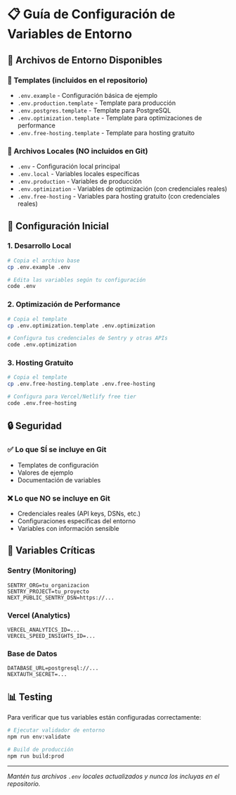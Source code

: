 # 📋 Guía de Configuración de Variables de Entorno

## 🔧 Archivos de Entorno Disponibles

### 📝 Templates (incluidos en el repositorio)
- `.env.example` - Configuración básica de ejemplo
- `.env.production.template` - Template para producción
- `.env.postgres.template` - Template para PostgreSQL
- `.env.optimization.template` - Template para optimizaciones de performance
- `.env.free-hosting.template` - Template para hosting gratuito

### 🚫 Archivos Locales (NO incluidos en Git)
- `.env` - Configuración local principal
- `.env.local` - Variables locales específicas
- `.env.production` - Variables de producción
- `.env.optimization` - Variables de optimización (con credenciales reales)
- `.env.free-hosting` - Variables para hosting gratuito (con credenciales reales)

## 🚀 Configuración Inicial

### 1. Desarrollo Local
```bash
# Copia el archivo base
cp .env.example .env

# Edita las variables según tu configuración
code .env
```

### 2. Optimización de Performance
```bash
# Copia el template
cp .env.optimization.template .env.optimization

# Configura tus credenciales de Sentry y otras APIs
code .env.optimization
```

### 3. Hosting Gratuito
```bash
# Copia el template
cp .env.free-hosting.template .env.free-hosting

# Configura para Vercel/Netlify free tier
code .env.free-hosting
```

## 🔒 Seguridad

### ✅ Lo que SÍ se incluye en Git
- Templates de configuración
- Valores de ejemplo
- Documentación de variables

### ❌ Lo que NO se incluye en Git
- Credenciales reales (API keys, DSNs, etc.)
- Configuraciones específicas del entorno
- Variables con información sensible

## 🎯 Variables Críticas

### Sentry (Monitoring)
```env
SENTRY_ORG=tu_organizacion
SENTRY_PROJECT=tu_proyecto
NEXT_PUBLIC_SENTRY_DSN=https://...
```

### Vercel (Analytics)
```env
VERCEL_ANALYTICS_ID=...
VERCEL_SPEED_INSIGHTS_ID=...
```

### Base de Datos
```env
DATABASE_URL=postgresql://...
NEXTAUTH_SECRET=...
```

## 📊 Testing

Para verificar que tus variables están configuradas correctamente:

```bash
# Ejecutar validador de entorno
npm run env:validate

# Build de producción
npm run build:prod
```

---

*Mantén tus archivos `.env` locales actualizados y nunca los incluyas en el repositorio.*
